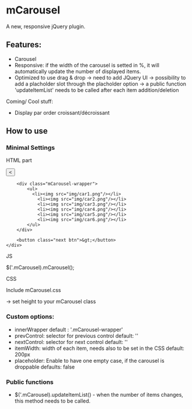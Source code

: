 # mCarousel #

A new, responsive jQuery plugin.

## Features: ##

- Carousel
- Responsive: if the width of the carousel is setted in %, it will automatically update the number of displayed items.
- Optimized to use drag & drop
  -> need to add JQuery UI
  -> possibility to add a placholder slot through the placholder option
  -> a public function 'updateItemList' needs to be called after each item addition/deletion


Coming/ Cool stuff:
  - Display par order croissant/décroissant


## How to use ##

### Minimal Settings ###

HTML part
    <div class="mCarousel">
        <button class="prev btn">&lt;</button>

        <div class="mCarousel-wrapper">
            <ul>
              <li><img src="img/car1.png"/></li>
                <li><img src="img/car2.png"/></li>
                <li><img src="img/car3.png"/></li>
                <li><img src="img/car4.png"/></li>
                <li><img src="img/car5.png"/></li>
                <li><img src="img/car6.png"/></li>
            </ul>
        </div>

        <button class="next btn">&gt;</button>
    </div>  

JS

  $('.mCarousel).mCarousel();

CSS

  Include mCarousel.css

  -> set height to your mCarousel class


### Custom options: ###

  - innerWrapper
    default : '.mCarousel-wrapper'
  - prevControl: selector for previous control
    default: ''
  - nextControl: selector for next control
    default: ''
  - itemWidth: width of each item, needs also to be set in the CSS
    default: 200px
  - placeholder: 
    Enable to have one empty case, if the carousel is droppable
    defaults: false

### Public functions ###

  - $('.mCarousel).updateItemList() - when the number of items changes, this method needs to be called.